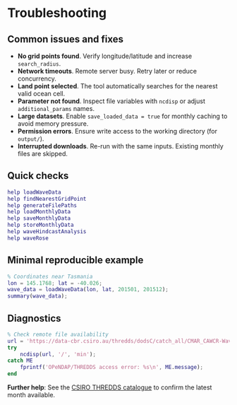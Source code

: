 # Troubleshooting

## Common issues and fixes

- **No grid points found**. Verify longitude/latitude and increase `search_radius`.
- **Network timeouts**. Remote server busy. Retry later or reduce concurrency.
- **Land point selected**. The tool automatically searches for the nearest valid ocean cell.
- **Parameter not found**. Inspect file variables with `ncdisp` or adjust `additional_params` names.
- **Large datasets**. Enable `save_loaded_data = true` for monthly caching to avoid memory pressure.
- **Permission errors**. Ensure write access to the working directory (for `output/`).
- **Interrupted downloads**. Re-run with the same inputs. Existing monthly files are skipped.

## Quick checks

```matlab
help loadWaveData
help findNearestGridPoint
help generateFilePaths
help loadMonthlyData
help saveMonthlyData
help storeMonthlyData
help waveHindcastAnalysis
help waveRose
```

## Minimal reproducible example

```matlab
% Coordinates near Tasmania
lon = 145.1768; lat = -40.026;
wave_data = loadWaveData(lon, lat, 201501, 201512);
summary(wave_data);
```

## Diagnostics

```matlab
% Check remote file availability
url = 'https://data-cbr.csiro.au/thredds/dodsC/catch_all/CMAR_CAWCR-Wave_archive/CAWCR_Wave_Hindcast_aggregate/gridded/ww3.aus_4m.202508.nc';
try
    ncdisp(url, '/', 'min');
catch ME
    fprintf('OPeNDAP/THREDDS access error: %s\n', ME.message);
end
```

**Further help**: See the [CSIRO THREDDS catalogue](https://data-cbr.csiro.au/thredds/catalog/catch_all/CMAR_CAWCR-Wave_archive/CAWCR_Wave_Hindcast_aggregate/gridded/catalog.html) to confirm the latest month available.
